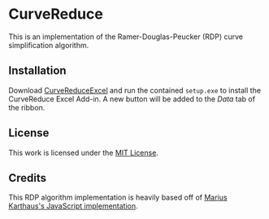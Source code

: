 # CurveReduce

This is an implementation of the Ramer-Douglas-Peucker (RDP) curve simplification algorithm.

## Installation

Download [CurveReduceExcel](CurveReduceExcel.zip) and run the contained `setup.exe` to install the CurveReduce Excel Add-in. A new button will be added to the _Data_ tab of the ribbon.

## License

This work is licensed under the [MIT License](LICENSE.md).

## Credits

This RDP algorithm implementation is heavily based off of [Marius Karthaus's JavaScript implementation](https://karthaus.nl/rdp/).
